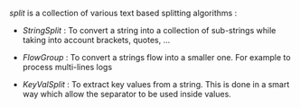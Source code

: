 *split* is a collection of various text based splitting algorithms :

- *StringSplit* : 
   To convert a string into a collection of sub-strings
   while taking into account brackets, quotes, ...
   
- *FlowGroup* : 
   To convert a strings flow into a smaller one.
   For example to process multi-lines logs
   
- *KeyValSplit* :
   To extract key values from a string. This is done
   in a smart way which allow the separator to be used
   inside values.
